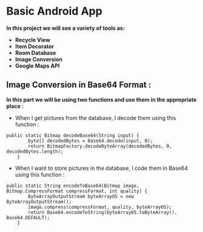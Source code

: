  # Basic Android App
 **In this project we will see a variety of tools as:** 
 - **Recycle View**
 - **Item Decorator**
 - **Room Database**
 - **Image Conversion**
 - **Google Maps API**
 
## Image Conversion in Base64 Format :
**In this part we will be using two functions and use them in the appropriate place :**
- When I get pictures from the database, I decode them using this function :
```
public static Bitmap decodeBase64(String input) {
        byte[] decodedBytes = Base64.decode(input, 0);
        return BitmapFactory.decodeByteArray(decodedBytes, 0, decodedBytes.length);
    }
```
- When I want to store pictures in the database, I code them in Base64 using this function :
```
public static String encodeToBase64(Bitmap image, Bitmap.CompressFormat compressFormat, int quality) {
        ByteArrayOutputStream byteArrayOS = new ByteArrayOutputStream();
        image.compress(compressFormat, quality, byteArrayOS);
        return Base64.encodeToString(byteArrayOS.toByteArray(), Base64.DEFAULT);
    }
```


